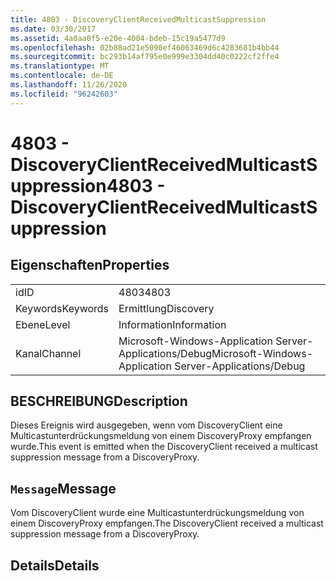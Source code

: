 ```yaml
---
title: 4803 - DiscoveryClientReceivedMulticastSuppression
ms.date: 03/30/2017
ms.assetid: 4a0aa0f5-e20e-4004-bdeb-15c19a5477d9
ms.openlocfilehash: 02b88ad21e5090ef46063469d6c4283681b4bb44
ms.sourcegitcommit: bc293b14af795e0e999e3304dd40c0222cf2ffe4
ms.translationtype: MT
ms.contentlocale: de-DE
ms.lasthandoff: 11/26/2020
ms.locfileid: "96242603"
---
```

# <a name="4803---discoveryclientreceivedmulticastsuppression"></a><span data-ttu-id="8ea34-102">4803 - DiscoveryClientReceivedMulticastSuppression</span><span class="sxs-lookup"><span data-stu-id="8ea34-102">4803 - DiscoveryClientReceivedMulticastSuppression</span></span>

## <a name="properties"></a><span data-ttu-id="8ea34-103">Eigenschaften</span><span class="sxs-lookup"><span data-stu-id="8ea34-103">Properties</span></span>  
  
|||  
|-|-|  
|<span data-ttu-id="8ea34-104">id</span><span class="sxs-lookup"><span data-stu-id="8ea34-104">ID</span></span>|<span data-ttu-id="8ea34-105">4803</span><span class="sxs-lookup"><span data-stu-id="8ea34-105">4803</span></span>|  
|<span data-ttu-id="8ea34-106">Keywords</span><span class="sxs-lookup"><span data-stu-id="8ea34-106">Keywords</span></span>|<span data-ttu-id="8ea34-107">Ermittlung</span><span class="sxs-lookup"><span data-stu-id="8ea34-107">Discovery</span></span>|  
|<span data-ttu-id="8ea34-108">Ebene</span><span class="sxs-lookup"><span data-stu-id="8ea34-108">Level</span></span>|<span data-ttu-id="8ea34-109">Information</span><span class="sxs-lookup"><span data-stu-id="8ea34-109">Information</span></span>|  
|<span data-ttu-id="8ea34-110">Kanal</span><span class="sxs-lookup"><span data-stu-id="8ea34-110">Channel</span></span>|<span data-ttu-id="8ea34-111">Microsoft-Windows-Application Server-Applications/Debug</span><span class="sxs-lookup"><span data-stu-id="8ea34-111">Microsoft-Windows-Application Server-Applications/Debug</span></span>|  
  
## <a name="description"></a><span data-ttu-id="8ea34-112">BESCHREIBUNG</span><span class="sxs-lookup"><span data-stu-id="8ea34-112">Description</span></span>  

 <span data-ttu-id="8ea34-113">Dieses Ereignis wird ausgegeben, wenn vom DiscoveryClient eine Multicastunterdrückungsmeldung von einem DiscoveryProxy empfangen wurde.</span><span class="sxs-lookup"><span data-stu-id="8ea34-113">This event is emitted when the DiscoveryClient received a multicast suppression message from a DiscoveryProxy.</span></span>  
  
## <a name="message"></a><span data-ttu-id="8ea34-114">`Message`</span><span class="sxs-lookup"><span data-stu-id="8ea34-114">Message</span></span>  

 <span data-ttu-id="8ea34-115">Vom DiscoveryClient wurde eine Multicastunterdrückungsmeldung von einem DiscoveryProxy empfangen.</span><span class="sxs-lookup"><span data-stu-id="8ea34-115">The DiscoveryClient received a multicast suppression message from a DiscoveryProxy.</span></span>  
  
## <a name="details"></a><span data-ttu-id="8ea34-116">Details</span><span class="sxs-lookup"><span data-stu-id="8ea34-116">Details</span></span>
